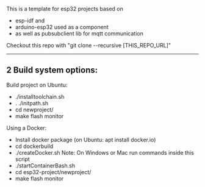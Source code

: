 This is a template for esp32 projects based on
- esp-idf and
- arduino-esp32 used as a component
- as well as pubsubclient lib for mqtt communication


Checkout this repo with "git clone --recursive [THIS_REPO_URL]"

------------------------
2 Build system options:
------------------------

Build project on Ubuntu:
- ./installtoolchain.sh
- . ./initpath.sh
- cd newproject/
- make flash monitor


Using a Docker:
- Install docker package (on Ubuntu: apt install docker.io)
- cd dockerbuild
- ./createDocker.sh 
  Note: On Windows or Mac run commands inside this script
- ./startContainerBash.sh
- cd esp32-project/newproject/
- make flash monitor

